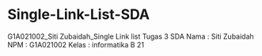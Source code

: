 # Single-Link-List-SDA
G1A021002_Siti Zubaidah_Single Link list
Tugas 3 SDA
Nama : Siti Zubaidah
NPM : G1A021002
Kelas : informatika B 21
